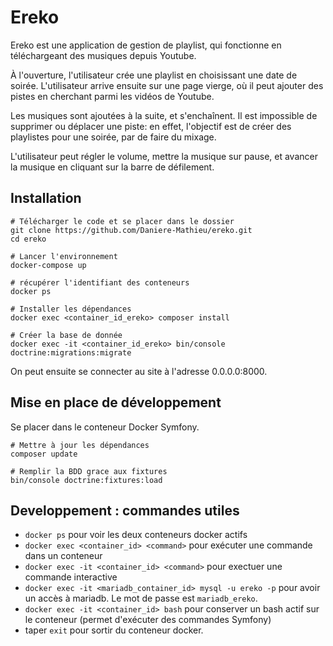 Ereko
=====

Ereko est une application de gestion de playlist, qui fonctionne en téléchargeant des musiques depuis Youtube.

À l'ouverture, l'utilisateur crée une playlist en choisissant une date de soirée. L'utilisateur arrive ensuite sur une page vierge, où il peut ajouter des pistes en cherchant parmi les vidéos de Youtube.

Les musiques sont ajoutées à la suite, et s'enchaînent. Il est impossible de supprimer ou déplacer une piste: en effet, l'objectif est de créer des playlistes pour une soirée, par de faire du mixage.

L'utilisateur peut régler le volume, mettre la musique sur pause, et avancer la musique en cliquant sur la barre de défilement.


Installation
------------


```
# Télécharger le code et se placer dans le dossier
git clone https://github.com/Daniere-Mathieu/ereko.git
cd ereko

# Lancer l'environnement
docker-compose up

# récupérer l'identifiant des conteneurs
docker ps

# Installer les dépendances
docker exec <container_id_ereko> composer install

# Créer la base de donnée
docker exec -it <container_id_ereko> bin/console doctrine:migrations:migrate
```

On peut ensuite se connecter au site à l'adresse 0.0.0.0:8000.

Mise en place de développement
------------------------------

Se placer dans le conteneur Docker Symfony.

```
# Mettre à jour les dépendances
composer update

# Remplir la BDD grace aux fixtures
bin/console doctrine:fixtures:load
```

Developpement : commandes utiles
--------------------------------

- `docker ps` pour voir les deux conteneurs docker actifs
- `docker exec <container_id> <command>` pour exécuter une commande dans un conteneur
- `docker exec -it <container_id> <command>` pour exectuer une commande interactive
- `docker exec -it <mariadb_container_id> mysql -u ereko -p` pour avoir un accès à mariadb. Le mot de passe est `mariadb_ereko`.
- `docker exec -it <container_id> bash` pour conserver un bash actif sur le conteneur (permet d'exécuter des commandes Symfony)
- taper `exit` pour sortir du conteneur docker.
